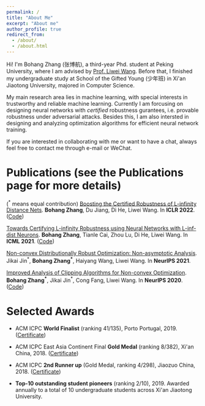 ```yaml
---
permalink: /
title: "About Me"
excerpt: "About me"
author_profile: true
redirect_from: 
  - /about/
  - /about.html
---
```


Hi! I'm Bohang Zhang (张博航), a third-year Phd. student at Peking University, where I am advised by [Prof. Liwei Wang](http://www.liweiwang-pku.com/). Before that, I finished my undergraduate study at School of the Gifted Young (少年班) in Xi'an Jiaotong University, majored in Computer Science.

My main research area lies in machine learning, with special interests in trustworthy and reliable machine learning. Currently I am forcusing on designing neural networks with *certified* robustness gurantees, i.e. provable robustness under adversarial attacks. Besides this, I am also intersted in designing and analyzing optimization algorithms for efficient neural network training.

If you are interested in collaborating with me or want to have a chat, always feel free to contact me through e-mail or WeChat.


Publications (see the Publications page for more details)
======
(<sup>\*</sup> means equal contribution)
[Boosting the Certified Robustness of L-infinity Distance Nets](https://arxiv.org/abs/2110.06850). **Bohang Zhang**, Du Jiang, Di He, Liwei Wang. In **ICLR 2022**. ([Code](https://github.com/zbh2047/L_inf-dist-net-v2))

[Towards Certifying L-infinity Robustness using Neural Networks with L-inf-dist Neurons](https://arxiv.org/abs/2110.06850). **Bohang Zhang**, Tianle Cai, Zhou Lu, Di He, Liwei Wang. In **ICML 2021**. ([Code](https://github.com/zbh2047/L_inf-dist-net))

[Non-convex Distributionally Robust Optimization: Non-asymptotic Analysis](https://arxiv.org/abs/2110.12459). Jikai Jin<sup>\*</sup>, **Bohang Zhang<sup>\*</sup>**, Haiyang Wang, Liwei Wang. In **NeurIPS 2021**.

[Improved Analysis of Clipping Algorithms for Non-convex Optimization](https://arxiv.org/abs/2010.02519). **Bohang Zhang<sup>\*</sup>**, Jikai Jin<sup>\*</sup>, Cong Fang, Liwei Wang. In **NeurIPS 2020**. ([Code](https://github.com/zbh2047/clipping-algorithms))

Selected Awards
======

- ACM ICPC **World Finalist** (ranking 41/135), Porto Portugal, 2019. ([Certificate](/files/WorldFinalCertificate.pdf))

- ACM ICPC East Asia Continent Final **Gold Medal** (ranking 8/382), Xi'an China, 2018. ([Certificate](/files/ECFinalCertificate.pdf))

- ACM ICPC **2nd Runner up** (Gold Medal, ranking 4/298), Jiaozuo China, 2018. ([Certificate](/files/JiaozuoCertificate))

- **Top-10 outstanding student pioneers** (ranking 2/10), 2019. Awarded annually to a total of 10 undergraduate students across Xi'an Jiaotong University.


